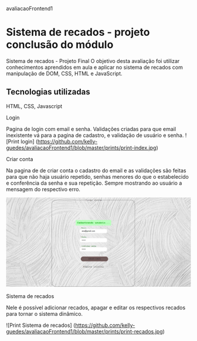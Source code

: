  avaliacaoFrontend1 
# Sistema de recados - projeto conclusão do módulo

Sistema de recados - Projeto Final
O  objetivo desta avaliação foi utilizar conhecimentos aprendidos em aula e aplicar no sistema de recados com manipulação de DOM, CSS, HTML e JavaScript.


## Tecnologias utilizadas

HTML, CSS, Javascript

Login

Pagina de login com email e senha. Validações criadas para que email inexistente vá para a pagina de cadastro, e validação de usuário e senha.
![Print login] (https://github.com/kelly-guedes/avaliacaoFrontend1/blob/master/prints/print-index.jpg)

Criar conta

Na pagina de de criar conta o cadastro do email e as validações são feitas para que não haja usuário repetido, senhas menores do que o estabelecido e conferência da senha e sua repetição. Sempre mostrando ao usuário a mensagem do respectivo erro.

![Print Criar Conta](https://github.com/kelly-guedes/avaliacaoFrontend1/blob/master/prints/print-criarconta.jpg)

Sistema de recados

Nele é possível adicionar recados, apagar e editar os respectivos recados para tornar o sistema dinâmico.

![Print Sistema de recados] (https://github.com/kelly-guedes/avaliacaoFrontend1/blob/master/prints/print-recados.jpg)
